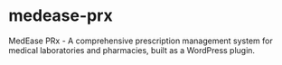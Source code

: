 # medease-prx
MedEase PRx - A comprehensive prescription management system for medical laboratories and pharmacies, built as a WordPress plugin.
